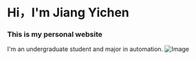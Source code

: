 # Hi，I'm Jiang Yichen

### This is my personal website

I'm an undergraduate student and major in automation.
![Image](https://github.com/jyc200011/Screenshots/blob/main/photos.png)

